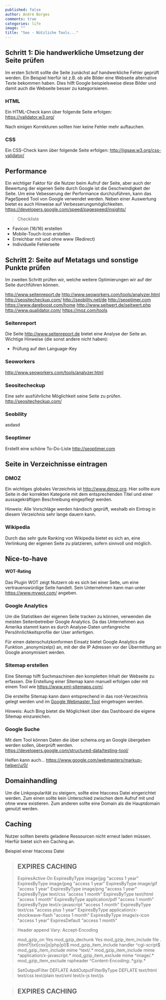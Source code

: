 ```yaml
---
published: false
author: André Borges
comments: true
categories: life
image: ""
title: "Seo - Nützliche Tools..."
---
```


## Schritt 1: Die handwerkliche Umsetzung der Seite prüfen
Im ersten Schritt sollte die Seite zunächst auf handwerkliche Fehler geprüft werden. Ein Beispiel hierfür ist z.B. ob alle Bilder eine Webseite alternative Texte bekommen haben. Dies hilft Google beispielsweise diese Bilder und damit auch die Webseite besser zu kategorisieren. 

### HTML
Ein HTML-Check kann über folgende Seite erfolgen:
https://validator.w3.org/

Nach einigen Korrekturen sollten hier keine Fehler mehr auftauchen.

### CSS
Ein CSS-Check kann über folgende Seite erfolgen:
http://jigsaw.w3.org/css-validator/

## Performance
Ein wichtiger Faktor für die Nutzer beim Aufruf der Seite, aber auch der Bewertung der eigenen Seite durch Google ist die Geschwindigkeit der Seite.
Um eine Vebesserung der Performance durchzuführen, kann das PageSpeed Tool von Google verwendet werden. Neben einer Auswertung bietet es auch Hinweise auf Verbesserungsmöglichkeiten.
https://developers.google.com/speed/pagespeed/insights/

> Checkliste
- Favicon (16/16) erstellen
- Mobile-Touch-Icon erstellen
- Erreichbar mit und ohne www (Redirect)
- Individuelle Fehlerseite

## Schritt 2: Seite auf Metatags und sonstige Punkte prüfen
Im zweiten Schritt prüfen wir, welche weitere Optimierungen wir auf der Seite durchführen können.

http://www.seitenreport.de
http://www.seoworkers.com/tools/analyzer.html
http://seositecheckup.com/
http://seobility.net/de
http://seoptimer.com
https://www.dareboost.com/home
http://www.seitwert.de/seitwert.php
http://www.qualidator.com/
https://moz.com/tools

### Seitenreport
Die Seite http://www.seitenreport.de bietet eine Analyse der Seite an.
Wichtige Hinweise (die sonst andere nicht haben):
- Prüfung auf den Language-Key

### Seoworkers
http://www.seoworkers.com/tools/analyzer.html

### Seositecheckup
Eine sehr ausführliche Möglichkeit seine Seite zu prüfen. http://seositecheckup.com/

### Seobility
asdasd

### Seoptimer
Erstellt eine schöne To-Do-Liste http://seoptimer.com


## Seite in Verzeichnisse eintragen

### DMOZ
Ein wichtiges globales Verzeichnis ist http://www.dmoz.org.
Hier sollte eure Seite in der korrekten Kategorie mit dem entsprechenden Titel und einer aussagekräftigen Beschreibung eingepflegt werden.

Hinweis: Alle Vorschläge werden händisch geprüft, weshalb ein Eintrag in diesem Verzeichnis sehr lange dauern kann.

### Wikipedia
Durch das sehr gute Ranking von Wikipedia bietet es sich an, eine Verlinkung der eigenen Seite zu platzieren, sofern sinnvoll und möglich.

## Nice-to-have

#### WOT-Rating
Das Plugin WOT zeigt Nutzern ob es sich bei einer Seite, um eine vertrauenswürdige Seite handelt.
Sein Unternehmen kann man unter https://www.mywot.com/ angeben.

### Google Analytics
Um die Statistiken der eigenen Seite tracken zu können, verwenden die meisten Seitenbetreiber Google Analytics. Da das Unternehmen aus Amerika stammt kann es durch Analyse-Daten umfangreiche Persöhnlichkeitsprofile der User anfertigen.

Für einen datenschutzkonformen Einsatz bietet Google Analytics die Funktion _anonymizeIp() an, mit der die IP Adressen vor der Übermittlung an Google anonymisiert werden.

### Sitemap erstellen
Eine Sitemap hilft Suchmaschinen den kompletten Inhalt der Webseite zu erfassen.
Die Erstellung einer Sitemap kann manuell erfolgen oder mit einem Tool wie
https://www.xml-sitemaps.com/.

Die erstellte Sitemap kann dann entsprechend in das root-Verzeichnis gelegt werden und im [Google Webmaster Tool](https://www.google.com/webmasters/tools/home) eingetragen werden.

Hinweis: Auch Bing bietet die Möglichkeit über das Dashboard die eigene Sitemap einzureichen.

### Google Suche
Mit dem Tool können Daten die über schema.org an Google übergeben werden sollen, überprüft werden.
https://developers.google.com/structured-data/testing-tool/

Helfen kann auch...
https://www.google.com/webmasters/markup-helper/u/0/

## Domainhandling
Um die Linkpopularität zu steigern, sollte eine htaccess Datei eingerichtet werden. Zum einen sollte kein Unterschied zwischen dem Aufruf mit und ohne www existieren. Zum anderen sollte eine Domain als die Hauptdomain genutzt werden.

## Caching
Nutzer sollten bereits geladene Ressourcen nicht erneut laden müssen. Hierfür bietet sich ein Caching an.

Beispiel einer htaccess Datei
> ## EXPIRES CACHING ##
> <IfModule mod_expires.c>
> ExpiresActive On
> ExpiresByType image/jpg "access 1 year"
> ExpiresByType image/jpeg "access 1 year"
> ExpiresByType image/gif "access 1 year"
> ExpiresByType image/png "access 1 year"
> ExpiresByType text/css "access 1 month"
> ExpiresByType text/html "access 1 month"
> ExpiresByType application/pdf "access 1 month"
> ExpiresByType text/x-javascript "access 1 month"
> ExpiresByType text/css "access plus 1 year"
> ExpiresByType application/x-shockwave-flash "access 1 month"
> ExpiresByType image/x-icon "access 1 year"
> ExpiresDefault "access 1 month"
> </IfModule>

> <IfModule mod_headers.c>
>  <FilesMatch "\.(js|css|xml|gz)$">
>    Header append Vary: Accept-Encoding
>  </FilesMatch>
> </IfModule>

> <ifModule mod_gzip.c>
> mod_gzip_on Yes
> mod_gzip_dechunk Yes
> mod_gzip_item_include file .(html?|txt|css|js|php|pl)$
> mod_gzip_item_include handler ^cgi-script$
> mod_gzip_item_include mime ^text/.*
> mod_gzip_item_include mime ^application/x-javascript.*
> mod_gzip_item_exclude mime ^image/.*
> mod_gzip_item_exclude rspheader ^Content-Encoding:.*gzip.*
> </ifModule>

> <IfModule mod_deflate.c>
> SetOutputFilter DEFLATE
> AddOutputFilterByType DEFLATE text/html text/css text/plain text/xml text/x-js text/js 
> </IfModule>

> ## EXPIRES CACHING ##
